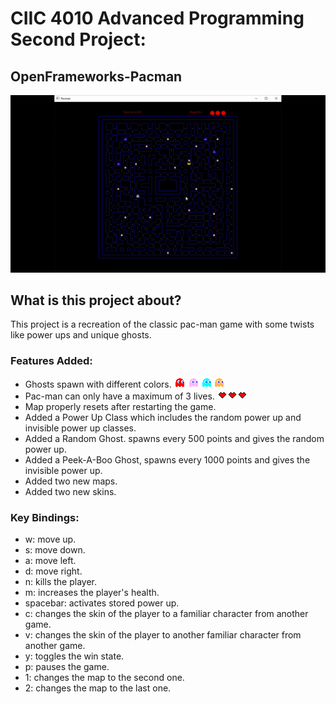 # CIIC 4010 Advanced Programming Second Project:
## OpenFrameworks-Pacman

<img src= "pac-preview.gif"  />

## What is this project about?
This project is a recreation of the classic pac-man game with some twists like power ups and unique ghosts.
### Features Added:
- Ghosts spawn with different colors. <img src= "red-ghost.png"/> <img src= "pink-ghost.png"/> <img src= "cyan-ghost.png"/> <img src= "orange-ghost.png"/>
- Pac-man can only have a maximum of 3 lives. <img src = "health.png"/>
- Map properly resets after restarting the game.
- Added a Power Up Class which includes the random power up and invisible power up classes.
- Added a Random Ghost. spawns every 500 points and gives the random power up.
- Added a Peek-A-Boo Ghost, spawns every 1000 points and gives the invisible power up.
- Added two new maps.
- Added two new skins.

### Key Bindings:
- w: move up.
- s: move down.
- a: move left.
- d: move right.
- n: kills the player.
- m: increases the player's health.
- spacebar: activates stored power up.
- c: changes the skin of the player to a familiar character from another game.
- v: changes the skin of the player to another familiar character from another game.
- y: toggles the win state.
- p: pauses the game.
- 1: changes the map to the second one.
- 2: changes the map to the last one.


